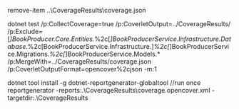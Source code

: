 ﻿remove-item ..\CoverageResults\coverage.json

dotnet test /p:CollectCoverage=true /p:CoverletOutput=../CoverageResults/ /p:Exclude=[*]BookProducer.Core.Entities.*%2c[*]BookProducerService.Infrastructure.Database.*%2c[BookProducerService.Infrastructure.]*%2c[*]BookProducerService.Migrations.*%2c[*]BookProducerService.Models.*  /p:MergeWith=../CoverageResults/coverage.json /p:CoverletOutputFormat=opencover%2cjson -m:1

dotnet tool install -g dotnet-reportgenerator-globaltool //run once
reportgenerator -reports:.\CoverageResults\coverage.opencover.xml -targetdir:.\CoverageResults